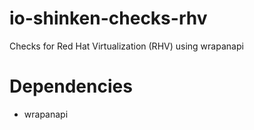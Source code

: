io-shinken-checks-rhv
========================
Checks for Red Hat Virtualization (RHV) using wrapanapi

Dependencies
============
* wrapanapi
